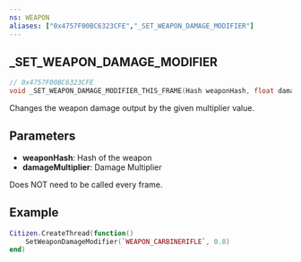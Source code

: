 ```yaml
---
ns: WEAPON
aliases: ["0x4757F00BC6323CFE","_SET_WEAPON_DAMAGE_MODIFIER"]
---
```

## _SET_WEAPON_DAMAGE_MODIFIER

```c
// 0x4757F00BC6323CFE
void _SET_WEAPON_DAMAGE_MODIFIER_THIS_FRAME(Hash weaponHash, float damageMultiplier);
```

Changes the weapon damage output by the given multiplier value.

## Parameters
* **weaponHash**: Hash of the weapon
* **damageMultiplier**: Damage Multiplier

Does NOT need to be called every frame.

## Example

```lua
Citizen.CreateThread(function()
    SetWeaponDamageModifier(`WEAPON_CARBINERIFLE`, 0.8) 
end)
```
